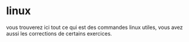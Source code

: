 # linux
vous trouverez ici tout ce qui est des commandes linux utiles,
vous avez aussi les corrections de certains exercices. 
